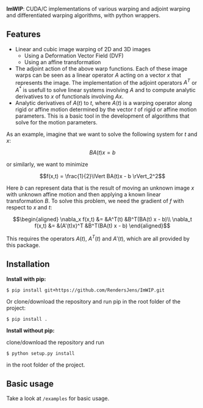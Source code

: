 **ImWIP**: CUDA/C implementations of various warping and adjoint warping and differentiated warping algorithms, with python wrappers.

Features
------------

* Linear and cubic image warping of 2D and 3D images
  * Using a Deformation Vector Field (DVF)
  * Using an affine transformation
* The adjoint action of the above warp functions. Each of these image warps can be seen as a linear operator $`A`$ acting on a vector $`x`$ that represents the image. The implementation of the adjoint operators $`A^T`$ or $`A^*`$ is usefull to solve linear systems involving $`A`$ and to compute analytic derivatives to $`x`$ of functionals involving $`Ax`$.
* Analytic derivatives of $`A(t)`$ to $`t`$, where $`A(t)`$ is a warping operator along rigid or affine motion determined by the vector $`t`$ of rigid or affine motion parameters. This is a basic tool in the development of algorithms that solve for the motion parameters.

As an example, imagine that we want to solve the following system for $`t`$ and $`x`$:
```math
BA(t)x = b
```
or similarly, we want to minimize
```math
f(x,t) = \frac{1}{2}\lVert BA(t)x - b \rVert_2^2
```
Here $`b`$ can represent data that is the result of moving an unknown image $`x`$ with unknown affine motion and then applying a known linear transformation $`B`$. To solve this problem, we need the gradient of $`f`$ with respect to $`x`$ and $`t`$:
```math
\begin{aligned}
\nabla_x f(x,t) &= &A^T(t) &B^T(BA(t) x - b)\\
\nabla_t f(x,t) &= &(A'(t)x)^T &B^T(BA(t) x - b)
\end{aligned}
```
This requires the operators $`A(t)`$, $`A^T(t)`$ and $`A'(t)`$, which are all provided by this package.

Installation
------------
**Install with pip:**

`$ pip install git+https://github.com/RendersJens/ImWIP.git`


Or clone/download the repository and run pip in the root folder of the project:

`$ pip install .`

**Install without pip:**

clone/download the repository and run

`$ python setup.py install`

in the root folder of the project.

Basic usage
-----------
Take a look at `/examples` for basic usage.
